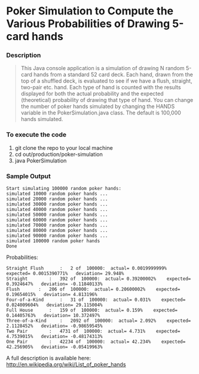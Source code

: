 # Poker Simulation to Compute the Various Probabilities of Drawing 5-card hands

### Description
>This Java console application is a simulation of drawing N random 5-card hands from a standard 52 card deck.
Each hand, drawn from the top of a shuffled deck, is evaluated to see if we have a flush, straight, two-pair etc. hand.
Each type of hand is counted
with the results displayed for both the actual probability and the expected (theoretical) probability of drawing that
type of hand.
>You can change the number of poker hands simulated by changing the HANDS variable in the PokerSimulation.java class.
The default is 100,000 hands simulated.

### To execute the code
1. git clone the repo to your local machine
2. cd out/production/poker-simulation
3. java PokerSimulation

### Sample Output

    Start simulating 100000 random poker hands:
    simulated 10000 random poker hands ...
    simulated 20000 random poker hands ...
    simulated 30000 random poker hands ...
    simulated 40000 random poker hands ...
    simulated 50000 random poker hands ...
    simulated 60000 random poker hands ...
    simulated 70000 random poker hands ...
    simulated 80000 random poker hands ...
    simulated 90000 random poker hands ...
    simulated 100000 random poker hands
    Done

Probabilities:

	Straight Flush		:   2 of  100000:  actual= 0.0019999999%    expected= 0.0015390771%   deviation= 29.948%
	Straight		:   392 of  100000:  actual= 0.39200002%    expected= 0.3924647%   deviation= -0.11840133%
	Flush		:   206 of  100000:  actual= 0.20600002%    expected= 0.19654015%   deviation= 4.813196%
	Four-of-a-Kind		:   31 of  100000:  actual= 0.031%    expected= 0.024009604%   deviation= 29.115004%
	Full House		:   159 of  100000:  actual= 0.159%    expected= 0.14405763%   deviation= 10.372497%
	Three-of-a-Kind		:   2092 of  100000:  actual= 2.092%    expected= 2.1128452%   deviation= -0.98659545%
	Two Pair		:   4731 of  100000:  actual= 4.731%    expected= 4.7539015%   deviation= -0.48174313%
	One Pair		:   42234 of  100000:  actual= 42.234%    expected= 42.256905%   deviation= -0.05419963%

A full description is available here:  http://en.wikipedia.org/wiki/List_of_poker_hands

